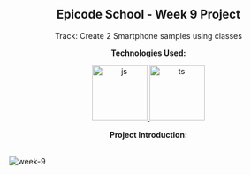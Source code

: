 
<p><h2 align="center" dir="auto"><b>Epicode School - Week 9 Project</b></h2></p>
<p align="center" dir="auto">Track: Create 2 Smartphone samples using classes</p>

<p align="center" dir="auto"><b>Technologies Used:</b></p>
<p align="center" dir="auto"> 
  <a href="https://github.com/gi-ga-dev" target="_blank" rel="nofollow"> 
    <img src="https://user-images.githubusercontent.com/77717069/175243081-2ba40459-d04b-4f34-b572-44dfc1a7e450.png" alt="js" width="100"> 
  </a> 
  <a href="https://github.com/gi-ga-dev" target="_blank" rel="nofollow"> 
    <img src="https://user-images.githubusercontent.com/77717069/175243442-5c187e89-0afd-49ff-b56b-08c41e884a5f.png" alt="ts" width="100">
  </a> 
</p>

<p align="center" dir="auto"> <b>Project Introduction:</b> <br><br>

</p>

![week-9](https://user-images.githubusercontent.com/77717069/176638647-0bf41732-af41-4c21-83cb-3404f847484e.gif)
